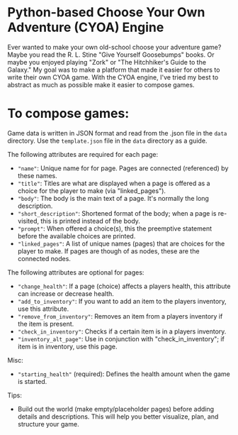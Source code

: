 # Python-based Choose Your Own Adventure (CYOA) Engine

Ever wanted to make your own old-school choose your adventure game?  Maybe you read the R. L. Stine "Give Yourself
Goosebumps" books. Or maybe you enjoyed playing "Zork" or "The Hitchhiker's Guide to the Galaxy."  My goal was to make
a platform that made it easier for others to write their own CYOA game.  With the CYOA engine, I've tried my best to
abstract as much as possible make it easier to compose games.

# To compose games:
Game data is written in JSON format and read from the .json file in the `data` directory.  Use the `template.json` file in
 the `data` directory as a guide.

The following attributes are required for each page:

- `"name"`: Unique name for for page.  Pages are connected (referenced) by these names.
- `"title"`: Titles are what are displayed when a page is offered as a choice for the player to make (via "linked_pages").
- `"body"`: The body is the main text of a page.  It's normally the long description.
- `"short_description"`: Shortened format of the body; when a page is re-visited, this is printed instead of the body.
- `"prompt"`: When offered a choice(s), this the preemptive statement before the available choices are printed.
- `"linked_pages"`: A list of unique names (pages) that are choices for the player to make.  If pages are though of as
nodes, these are the connected nodes.

The following attributes are optional for pages:
- `"change_health"`: If a page (choice) affects a players health, this attribute can increase or decrease health.
- `"add_to_inventory"`: If you want to add an item to the players inventory, use this attribute.
- `"remove_from_inventory"`: Removes an item from a players inventory if the item is present.
- `"check_in_inventory"`: Checks if a certain item is in a players inventory.
- `"inventory_alt_page"`: Use in conjunction with "check_in_inventory"; if item is in inventory, use this page.

Misc:
- `"starting_health"` (required): Defines the health amount when the game is started.

Tips:
- Build out the world (make empty/placeholder pages) before adding details and descriptions.  This will help you better
visualize, plan, and structure your game.